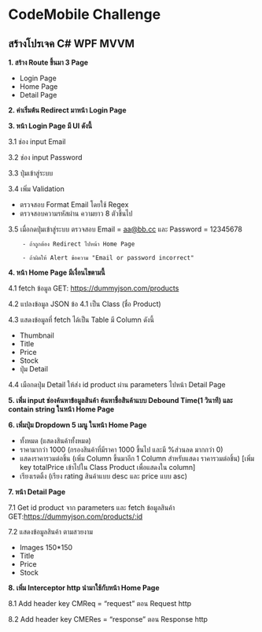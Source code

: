 # CodeMobile Challenge

## สร้างโปรเจค C# WPF MVVM

<b>1. สร้าง Route ขึ้นมา 3 Page</b>
 - Login Page
 - Home Page
 - Detail Page

<b>2. ค่าเริ่มต้น Redirect มาหน้า Login Page</b>

<b>3. หน้า Login Page มี UI ดังนี้</b>

3.1 ช่อง input Email  

3.2 ช่อง input Password  

3.3 ปุ่มเข้าสู่ระบบ
  
3.4 เพิ่ม Validation

- ตรวจสอบ Format Email โดยใช้ Regex
- ตรวจสอบความรหัสผ่าน ความยาว 8 ตัวขึ้นไป
  
3.5 เมื่อกดปุ่มเข้าสู่ระบบ ตรวจสอบ Email = aa@bb.cc และ Password = 12345678 

        - ถ้าถูกต้อง Redirect ไปหน้า Home Page
         
        - ถ้าผิดให้ Alert ข้อความ "Email or password incorrect"

<b>4. หน้า Home Page มีเงื่อนไขตามนี้</b>

4.1 fetch ข้อมูล GET: https://dummyjson.com/products

4.2 แปลงข้อมูล JSON ข้อ 4.1 เป็น Class (ชื่อ Product) 

4.3 แสดงข้อมูลที่ fetch ได้เป็น Table มี Column ดังนี้
  - Thumbnail
  - Title
  - Price
  - Stock
  - ปุ่ม Detail

4.4 เมือกดปุ่ม Detail ให้ส่ง id product ผ่าน parameters ไปหน้า Detail Page
 
<b>5. เพิ่ม input ช่องค้นหาข้อมูลสินค้า ค้นหาชื่อสินค้าแบบ Debound Time(1 วินาที) และ contain string ในหน้า Home Page</b>

<b>6. เพิ่มปุ่ม Dropdown 5 เมนู ในหน้า Home Page</b>
  - ทั้งหมด (แสดงสินค้าทั้งหมด)
  - ราคามากว่า 1000 (กรองสินค้าที่มีราคา 1000 ขึ้นไป และมี %ส่วนลด มากกว่า 0)  
  - แสดงราคารวมต่อชิ้น (เพิ่ม Column ขึ้นมาอีก 1 Column สำหรับแสดง ราคารวมต่อชิ้น) [เพิ่ม key totalPrice เข้าไปใน Class Product เพื่อแสดงใน column]
  - เรียงเรตติ้ง (เรียง rating สินค้าแบบ desc และ price แบบ asc)  
 
<b>7. หน้า Detail Page</b>

7.1 Get id product จาก parameters และ fetch ข้อมูลสินค้า GET:https://dummyjson.com/products/:id   

7.2 แสดงข้อมูลสินค้า ตามสวยงาม
  - Images 150*150
  - Title
  - Price
  - Stock
 
<b>8. เพิ่ม Interceptor http นำมาใช้กับหน้า Home Page</b>

8.1 Add header key CMReq = “request” ตอน Request http

8.2 Add header key CMERes = “response” ตอน Response http
  
